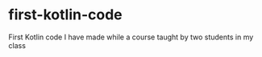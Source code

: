 # first-kotlin-code
First Kotlin code I have made while a course taught by two students in my class
